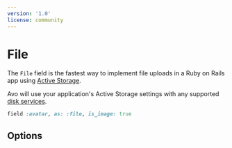 ```yaml
---
version: '1.0'
license: community
---
```


# File

<!-- @include: ./../common/files_gem_common.md-->

The `File` field is the fastest way to implement file uploads in a Ruby on Rails app using [Active Storage](https://edgeguides.rubyonrails.org/active_storage_overview.html).

Avo will use your application's Active Storage settings with any supported [disk services](https://edgeguides.rubyonrails.org/active_storage_overview.html#disk-service).

```ruby
field :avatar, as: :file, is_image: true
```

## Options

<!-- @include: ./../common/file_options_common.md-->
<!-- @include: ./../common/link_to_record_common.md-->

<!-- @include: ./../common/file_other_common.md-->
